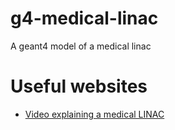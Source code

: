 # g4-medical-linac
A geant4 model of a medical linac


# Useful websites
- [Video explaining a medical LINAC](https://www.youtube.com/watch?v=jSgnWfbEx1A)
